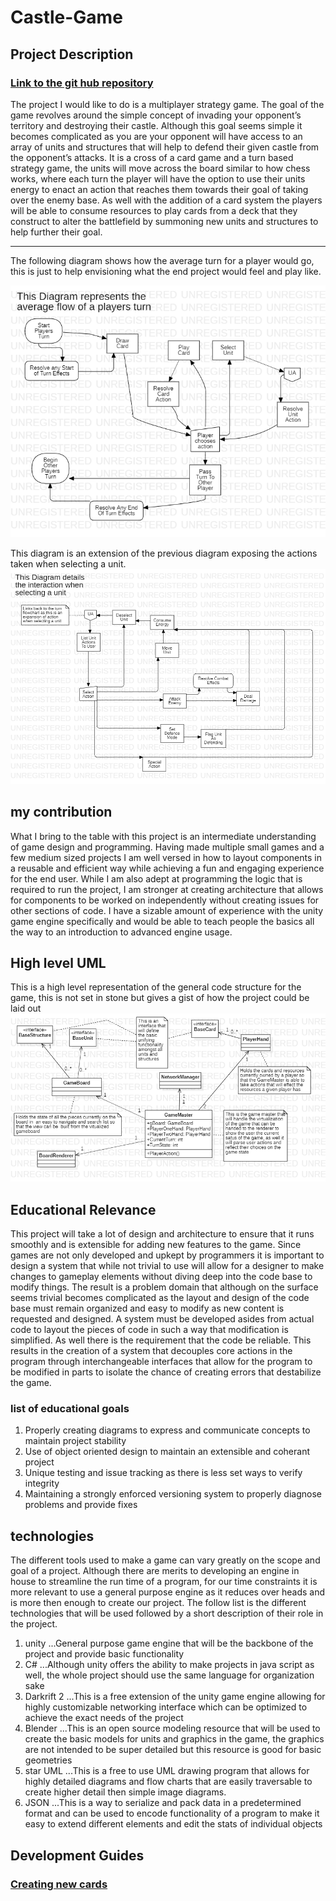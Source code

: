 # Castle-Game

## Project Description

### [Link to the git hub repository](https://github.com/Dan-Burke-P/Castle-Game/tree/master)

The project I would like to do is a multiplayer strategy game. The goal of the game revolves around the simple concept of invading your opponent’s territory and destroying their castle. Although this goal seems simple it becomes complicated as you are your opponent will have access to an array of units and structures that will help to defend their given castle from the opponent’s attacks.
    It is a cross of a card game and a turn based strategy game, the units will move across the board similar to how chess works, where each turn the player will have the option to use their units energy to enact an action that reaches them towards their goal of taking over the enemy base. As well with the addition of a card system the players will be able to consume resources to play cards from a deck that they construct to alter the battlefield by summoning new units and structures to help further their goal.
    
---
The following diagram shows how the average turn for a player would go, this is just to help envisioning what the end project would feel and play like.

![Diagram](https://github.com/Dan-Burke-P/Castle-Game/blob/master/ReadmeFiles/Turn%20Flow!Turn%20Flow_1.png)

This diagram is an extension of the previous diagram exposing the actions taken when selecting a unit.
![Diagram](https://github.com/Dan-Burke-P/Castle-Game/blob/master/ReadmeFiles/Unit%20Actions!Unit%20Actions_2.png) 

## my contribution

What I bring to the table with this project is an intermediate understanding of game design and programming. Having made multiple small games and a few medium sized projects I am well versed in how to layout components in a reusable and efficient way while achieving a fun and engaging experience for the end user. While I am also adept at programming the logic that is required to run the project, I am stronger at creating architecture that allows for components to be worked on independently without creating issues for other sections of code. I have a sizable amount of experience with the unity game engine specifically and would be able to teach people the basics all the way to an introduction to advanced engine usage. 

## High level UML
This is a high level representation of the general code structure for the game, this is not set in stone but gives a gist of how the project could be laid out
![Diagram](https://github.com/Dan-Burke-P/Castle-Game/blob/master/ReadmeFiles/Main%20Program%20Model!Main_0.png)


## Educational Relevance 

This project will take a lot of design and architecture to ensure that it runs smoothly and is extensible for adding new features to the game. Since games are not only developed and upkept by programmers it is important to design a system that while not trivial to use will allow for a designer to make changes to gameplay elements without diving deep into the code base to modify things. The result is a problem domain that although on the surface seems trivial becomes complicated as the layout and design of the code base must remain organized and easy to modify as new content is requested and designed.
    A system must be developed asides from actual code to layout the pieces of code in such a way that modification is simplified. As well there is the requirement that the code be reliable. This results in the creation of a system that decouples core actions in the program through interchangeable interfaces that allow for the program to be modified in parts to isolate the chance of creating errors that destabilize the game.

### list of educational goals
1. Properly creating diagrams to express and communicate concepts to maintain project stability
2. Use of object oriented design to maintain an extensible and coherant project
3. Unique testing and issue tracking as there is less set ways to verify integrity
4. Maintaining a strongly enforced versioning system to properly diagnose problems and provide fixes

## technologies

The different tools used to make a game can vary greatly on the scope and goal of a project. Although there are merits to developing an engine in house to streamline the run time of a program, for our time constraints it is more relevant to use a general purpose engine as it reduces over heads and is more then enough to create our project. The follow list is the different technologies that will be used followed by a short description of their role in the project.

1. unity
...General purpose game engine that will be the backbone of the project and provide basic functionality
2. C#
...Although unity offers the ability to make projects in java script as well, the whole project should use the same language for organization sake
3. Darkrift 2
...This is a free extension of the unity game engine allowing for highly customizable networking interface which can be optimized to achieve the exact needs of the project
4. Blender
...This is an open source modeling resource that will be used to create the basic models for units and graphics in the game, the graphics are not intended to be super detailed but this resource is good for basic geometries
5. star UML
...This is a free to use UML drawing program that allows for highly detailed diagrams and flow charts that are easily traversable to create higher detail then simple image diagrams.
6. JSON
...This is a way to serialize and pack data in a predetermined format and can be used to encode functionality of a program to make it easy to extend different elements and edit the stats of individual objects

## Development Guides

### [Creating new cards](https://github.com/Dan-Burke-P/Castle-Game/blob/Feature-Guides/FeatureGuides/Adding-Cards.md)


